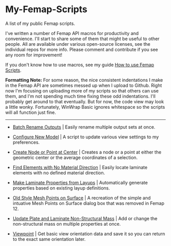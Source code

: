 # My-Femap-Scripts
A list of my public Femap scripts.

I've written a number of Femap API macros for productivity and convenience. I'll start to share some of them that might be useful to other people. All are available under various open-source licenses, see the individual repos for more info. Please comment and contribute if you see any room for improvement!

If you don't know how to use macros, see my guide [How to use Femap Scripts](https://github.com/aaronjasso/How_to_use_Femap_Scripts).

**Formatting Note:**
For some reason, the nice consistent indentations I make in the Femap API are sometimes messed up when I upload to Github. Right now I'm focusing on uploading more of my scripts so that others can use them, and I'm not spending much time fixing these odd indentations. I'll probably get around to that eventually. But for now, the code view may look a little wonky. Fortunately, WinWrap Basic ignores whitespace so the scripts will all function just fine.

---

- [Batch Rename Outputs](https://github.com/aaronjasso/Femap-Batch-Rename-Outputs)
| Easily rename multiple output sets at once.

- [Configure New Model](https://github.com/aaronjasso/Femap-Configure-New-Model)
| A script to update various view settings to my preferences.

- [Create Node or Point at Center](https://github.com/aaronjasso/Create-Node-or-Point-at-Center)
| Creates a node or a point at either the geometric center or the average coordinates of a selection.

- [Find Elements with No Material Direction](https://github.com/aaronjasso/Femap-Find-Elements-with-No-Material-Direction)
| Easily locate laminate elements with no defined material direction.

- [Make Laminate Properties from Layups](https://github.com/aaronjasso/Femap-Make-Laminate-Properties-from-Layups)
| Automatically generate properties based on existing layup definitions.

- [Old Style Mesh Points on Surface](https://github.com/aaronjasso/Femap-Old-Style-Mesh-Points-on-Surface)
| A recreation of the simple and intuative Mesh Points on Surface dialog box that was removed in Femap 12.

- [Update Plate and Laminate Non-Structural Mass](https://github.com/aaronjasso/Update-Plate-and-Laminate-Non-Structural-Mass)
| Add or change the non-structural mass on multiple properties at once.

- [Viewpoint](https://github.com/aaronjasso/Femap-Vewpoint)
| Get basic view orientation data and save it so you can return to the exact same orientation later.
